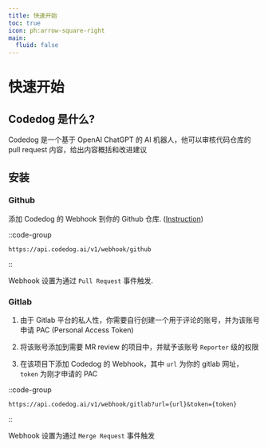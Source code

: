 ```yaml
---
title: 快速开始
toc: true
icon: ph:arrow-square-right
main:
  fluid: false
---
```


# 快速开始

## Codedog 是什么?

Codedog 是一个基于 OpenAI ChatGPT 的 AI 机器人，他可以审核代码仓库的 pull request 内容，给出内容概括和改进建议

## 安装

### Github

添加 Codedog 的 Webhook 到你的 Github 仓库. ([Instruction](https://docs.github.com/en/webhooks-and-events/webhooks/about-webhooks))

::code-group

```plain [webhook]
https://api.codedog.ai/v1/webhook/github
```

::

Webhook 设置为通过 `Pull Request` 事件触发.

### Gitlab

1. 由于 Gitlab 平台的私人性，你需要自行创建一个用于评论的账号，并为该账号申请 PAC (Personal Access Token)

2. 将该账号添加到需要 MR review 的项目中，并赋予该账号 `Reporter` 级的权限

3. 在该项目下添加 Codedog 的 Webhook，其中 `url` 为你的 gitlab 网址，`token` 为刚才申请的 PAC

::code-group

```plain [webhook]
https://api.codedog.ai/v1/webhook/gitlab?url={url}&token={token}
```

::

Webhook 设置为通过 `Merge Request` 事件触发
